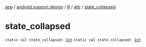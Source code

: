 [app](../../../index.md) / [android.support.design](../../index.md) / [R](../index.md) / [attr](index.md) / [state_collapsed](.)

# state_collapsed

`static val state_collapsed: `[`Int`](https://kotlinlang.org/api/latest/jvm/stdlib/kotlin/-int/index.html)
`static val state_collapsed: `[`Int`](https://kotlinlang.org/api/latest/jvm/stdlib/kotlin/-int/index.html)